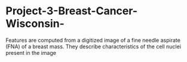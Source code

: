 # Project-3-Breast-Cancer-Wisconsin-
Features are computed from a digitized image of a fine needle aspirate (FNA) of a breast mass. They describe characteristics of the cell nuclei present in the image
